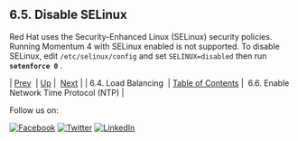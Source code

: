 ## 6.5. Disable SELinux

Red Hat uses the Security-Enhanced Linux (SELinux) security policies. Running Momentum 4 with SELinux enabled is not supported. To disable SELinux, edit `/etc/selinux/config` and set `SELINUX=disabled` then run **`setenforce 0`**   .

| [Prev](byb.load_balancing.php)  | [Up](before_you_begin.php) |  [Next](byb.ntp.php) |
| 6.4. Load Balancing  | [Table of Contents](index.php) |  6.6. Enable Network Time Protocol (NTP) |

Follow us on:

[![Facebook](https://support.messagesystems.com/images/icon-facebook.png)](http://www.facebook.com/messagesystems) [![Twitter](https://support.messagesystems.com/images/icon-twitter.png)](http://twitter.com/#!/MessageSystems) [![LinkedIn](https://support.messagesystems.com/images/icon-linkedin.png)](http://www.linkedin.com/company/message-systems)